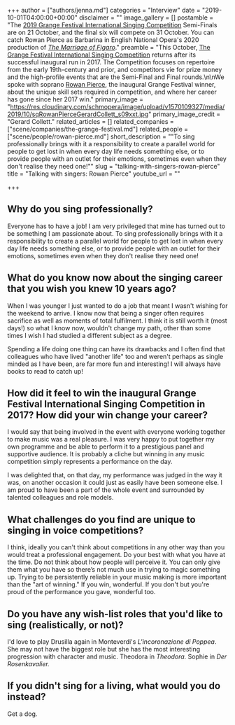 +++
author = ["authors/jenna.md"]
categories = "Interview"
date = "2019-10-01T04:00:00+00:00"
disclaimer = ""
image_gallery = []
postamble = "The [2019 Grange Festival International Singing Competition](https://thegrangefestival.co.uk/singing-competition/) Semi-Finals are on 21 October, and the final six will compete on 31 October. You can catch Rowan Pierce as Barbarina in English National Opera's 2020 production of [_The Marriage of Figaro_](https://www.eno.org/whats-on/the-marriage-of-figaro/)."
preamble = "This October, [The Grange Festival International Singing Competition](https://thegrangefestival.co.uk/singing-competition/) returns after its successful inaugural run in 2017. The Competition focuses on repertoire from the early 19th-century and prior, and competitors vie for prize money and the high-profile events that are the Semi-Final and Final rounds.\n\nWe spoke with soprano [Rowan Pierce](/scene/people/rowan-pierce/), the inaugural Grange Festival winner, about the unique skill sets required in competition, and where her career has gone since her 2017 win."
primary_image = "https://res.cloudinary.com/schmopera/image/upload/v1570109327/media/2019/10/sqRowanPierceGerardCollett_s09xxt.jpg"
primary_image_credit = "Gerard Collett."
related_articles = []
related_companies = ["scene/companies/the-grange-festival.md"]
related_people = ["scene/people/rowan-pierce.md"]
short_description = "\"To sing professionally brings with it a responsibility to create a parallel world for people to get lost in when every day life needs something else, or to provide people with an outlet for their emotions, sometimes even when they don't realise they need one!\""
slug = "talking-with-singers-rowan-pierce"
title = "Talking with singers: Rowan Pierce"
youtube_url = ""

+++
## Why do you sing professionally?

Everyone has to have a job! I am very privileged that mine has turned out to be something I am passionate about. To sing professionally brings with it a responsibility to create a parallel world for people to get lost in when every day life needs something else, or to provide people with an outlet for their emotions, sometimes even when they don't realise they need one!

## What do you know now about the singing career that you wish you knew 10 years ago?

When I was younger I just wanted to do a job that meant I wasn't wishing for the weekend to arrive. I know now that being a singer often requires sacrifice as well as moments of total fulfilment. I think it is still worth it (most days!) so what I know now, wouldn't change my path, other than some times I wish I had studied a different subject as a degree. 

Spending a life doing one thing can have its drawbacks and I often find that colleagues who have lived "another life" too and weren't perhaps as single minded as I have been, are far more fun and interesting! I will always have books to read to catch up!

## How did it feel to win the inaugural Grange Festival International Singing Competition in 2017? How did your win change your career?

I would say that being involved in the event with everyone working together to make music was a real pleasure. I was very happy to put together my own programme and be able to perform it to a prestigious panel and supportive audience. It is probably a cliche but winning in any music competition simply represents a performance on the day.

I was delighted that, on that day, my performance was judged in the way it was, on another occasion it could just as easily have been someone else. I am proud to have been a part of the whole event and surrounded by talented colleagues and role models.

## What challenges do you find are unique to singing in voice competitions?

I think, ideally you can't think about competitions in any other way than you would treat a professional engagement. Do your best with what you have at the time. Do not think about how people will perceive it. You can only give them what you have so there’s not much use in trying to magic something up. Trying to be persistently reliable in your music making is more important than the "art of winning." If you win, wonderful. If you don't but you're proud of the performance you gave, wonderful too.

## Do you have any wish-list roles that you'd like to sing (realistically, or not)?

I'd love to play Drusilla again in Monteverdi's _L'incoronazione di Poppea_. She may not have the biggest role but she has the most interesting progression with character and music. Theodora in _Theodora._ Sophie in _Der Rosenkavalier._

## If you didn't sing for a living, what would you do instead?

Get a dog.